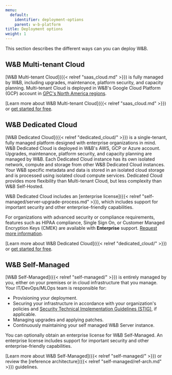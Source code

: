 ```yaml
---
menu:
  default:
    identifier: deployment-options
    parent: w-b-platform
title: Deployment options
weight: 1
---
```

This section describes the different ways can you can deploy W&B.

## W&B Multi-tenant Cloud
[W&B Multi-tenant Cloud]({{< relref "saas_cloud.md" >}}) is fully managed by W&B, including upgrades, maintenance, platform security, and capacity planning. Multi-tenant Cloud is deployed in W&B's Google Cloud Platform (GCP) account in [GPC's North America regions](https://cloud.google.com/compute/docs/regions-zones).

[Learn more about W&B Multi-tenant Cloud]({{< relref "saas_cloud.md" >}}) or [get started for free](https://app.wandb.ai/login?signup=true).

## W&B Dedicated Cloud
[W&B Dedicated Cloud]({{< relref "dedicated_cloud/" >}}) is a single-tenant, fully managed platform designed with enterprise organizations in mind. W&B Dedicated Cloud is deployed in W&B's AWS, GCP or Azure account. Upgrades, maintenance, platform security, and capacity planning are managed by W&B. Each Dedicated Cloud instance has its own isolated network, compute and storage from other W&B Dedicated Cloud instances. Your W&B specific metadata and data is stored in an isolated cloud storage and is processed using isolated cloud compute services. Dedicated Cloud provides more flexibility than Multi-tenant Cloud, but less complexity than W&B Self-Hosted.

W&B Dedicated Cloud includes an [enterprise license]({{< relref "self-managed/server-upgrade-process.md" >}}), which includes support for important security and other enterprise-friendly capabilities.

For organizations with advanced security or compliance requirements, features such as HIPAA compliance, Single Sign On, or Customer Managed Encryption Keys (CMEK) are available with **Enterprise** support. [Request more information](https://wandb.ai/site/contact).

[Learn more about W&B Dedicated Cloud]({{< relref "dedicated_cloud/" >}}) or [get started for free](https://app.wandb.ai/login?signup=true).

## W&B Self-Managed
[W&B Self-Managed]({{< relref "self-managed/" >}}) is entirely managed by you, either on your premises or in cloud infrastructure that you manage. Your IT/DevOps/MLOps team is responsible for:
- Provisioning your deployment.
- Securing your infrastructure in accordance with your organization's policies and [Security Technical Implementation Guidelines (STIG)](https://en.wikipedia.org/wiki/Security_Technical_Implementation_Guide), if applicable.
- Managing upgrades and applying patches.
- Continuously maintaining your self managed W&B Server instance.

You can optionally obtain an enterprise license for W&B Self-Managed. An enterprise license includes support for important security and other enterprise-friendly capabilities.

[Learn more about W&B Self-Managed]({{< relref "self-managed/" >}}) or review the [reference architecture]({{< relref "self-managed/ref-arch.md" >}}) guidelines.